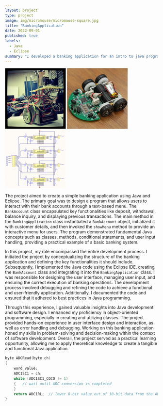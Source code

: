 ```yaml
---
layout: project
type: project
image: img/micromouse/micromouse-square.jpg
title: "BankingApplication"
date: 2022-09-01
published: true
labels:
  - Java
  - Eclipse
summary: "I developed a banking application for an intro to java programming course."
---
```


<div class="text-center p-4">
  <img width="200px" src="../img/micromouse/micromouse-robot.png" class="img-thumbnail" >
  <img width="200px" src="../img/micromouse/micromouse-robot-2.jpg" class="img-thumbnail" >
  <img width="200px" src="../img/micromouse/micromouse-circuit.png" class="img-thumbnail" >
</div>

The project aimed to create a simple banking application using Java and Eclipse. The primary goal was to design a program that allows users to interact with their bank accounts through a text-based menu. The `BankAccount` class encapsulated key functionalities like deposit, withdrawal, balance inquiry, and displaying previous transactions. The main method in the `BankingApplication` class instantiated a `BankAccount` object, initialized it with customer details, and then invoked the `showMenu` method to provide an interactive menu for users. The program demonstrated fundamental Java concepts such as classes, methods, conditional statements, and user input handling, providing a practical example of a basic banking system.

In this project, my role encompassed the entire development process. I initiated the project by conceptualizing the structure of the banking application and defining the key functionalities it should include. Subsequently, I implemented the Java code using the Eclipse IDE, creating the `BankAccount` class and integrating it into the `BankingApplication` class. I was responsible for designing the user interface, managing user input, and ensuring the correct execution of banking operations. The development process involved debugging and refining the code to achieve a functional and user-friendly application. Additionally, I documented the code and ensured that it adhered to best practices in Java programming.

Through this experience, I gained valuable insights into Java development and software design. I enhanced my proficiency in object-oriented programming, especially in creating and utilizing classes. The project provided hands-on experience in user interface design and interaction, as well as error handling and debugging. Working on this banking application honed my skills in problem-solving and decision-making within the context of software development. Overall, the project served as a practical learning opportunity, allowing me to apply theoretical knowledge to create a tangible and functional Java application.


```cpp
byte ADCRead(byte ch)
{
    word value;
    ADC1SC1 = ch;
    while (ADC1SC1_COCO != 1)
    {   // wait until ADC conversion is completed   
    }
    return ADC1RL;  // lower 8-bit value out of 10-bit data from the ADC
}
```

